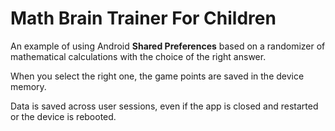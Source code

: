 # Math Brain Trainer For Children
An example of using Android **Shared Preferences** based on a randomizer of mathematical calculations with the choice of the right answer.

When you select the right one, the game points are saved in the device memory. 

Data is saved across user sessions, even if the app is closed and restarted or the device is rebooted.
